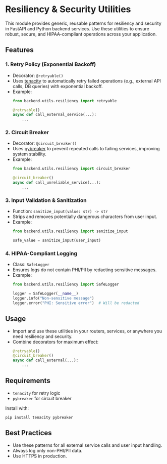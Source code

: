 # Resiliency & Security Utilities

This module provides generic, reusable patterns for resiliency and security in FastAPI and Python backend services. Use these utilities to ensure robust, secure, and HIPAA-compliant operations across your application.

## Features

### 1. Retry Policy (Exponential Backoff)
- Decorator: `@retryable()`
- Uses [tenacity](https://tenacity.readthedocs.io/) to automatically retry failed operations (e.g., external API calls, DB queries) with exponential backoff.
- Example:
  ```python
  from backend.utils.resiliency import retryable

  @retryable()
  async def call_external_service(...):
      ...
  ```

### 2. Circuit Breaker
- Decorator: `@circuit_breaker()`
- Uses [pybreaker](https://pypi.org/project/pybreaker/) to prevent repeated calls to failing services, improving system stability.
- Example:
  ```python
  from backend.utils.resiliency import circuit_breaker

  @circuit_breaker()
  async def call_unreliable_service(...):
      ...
  ```

### 3. Input Validation & Sanitization
- Function: `sanitize_input(value: str) -> str`
- Strips and removes potentially dangerous characters from user input.
- Example:
  ```python
  from backend.utils.resiliency import sanitize_input

  safe_value = sanitize_input(user_input)
  ```

### 4. HIPAA-Compliant Logging
- Class: `SafeLogger`
- Ensures logs do not contain PHI/PII by redacting sensitive messages.
- Example:
  ```python
  from backend.utils.resiliency import SafeLogger

  logger = SafeLogger(__name__)
  logger.info("Non-sensitive message")
  logger.error("PHI: Sensitive error")  # Will be redacted
  ```

## Usage
- Import and use these utilities in your routers, services, or anywhere you need resiliency and security.
- Combine decorators for maximum effect:
  ```python
  @retryable()
  @circuit_breaker()
  async def call_external(...):
      ...
  ```

## Requirements
- `tenacity` for retry logic
- `pybreaker` for circuit breaker

Install with:
```
pip install tenacity pybreaker
```

## Best Practices
- Use these patterns for all external service calls and user input handling.
- Always log only non-PHI/PII data.
- Use HTTPS in production.

